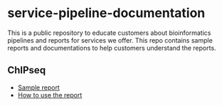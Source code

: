 # service-pipeline-documentation
This is a public repository to educate customers about bioinformatics pipelines and reports for services we offer. This repo contains sample reports and documentations to help customers understand the reports.

## ChIPseq
* [Sample report](reports/ChIPseq_sample_report.html)
* [How to use the report](docs/how_to_use_ChIPseq_report.md)
